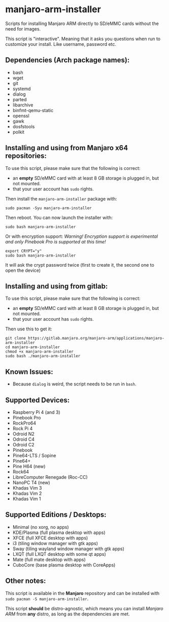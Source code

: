 # manjaro-arm-installer

Scripts for installing Manjaro ARM directly to SD/eMMC cards without the need for images.

This script is "interactive". Meaning that it asks you questions when run to customize your install. Like username, password etc.


## Dependencies (Arch package names):
* bash
* wget
* git
* systemd
* dialog
* parted
* libarchive
* binfmt-qemu-static
* openssl
* gawk
* dosfstools
* polkit

## Installing and using from Manjaro x64 repositories:
To use this script, please make sure that the following is correct:

* an **empty** SD/eMMC card with at least 8 GB storage is plugged in, but not mounted.
* that your user account has `sudo` rights.

Then install the `manjaro-arm-installer` package with:
```
sudo pacman -Syu manjaro-arm-installer
```
Then reboot. You can now launch the installer with:
```
sudo bash manjaro-arm-installer
```
Or with encryption support:
*Warning! Encryption support is experimental and only Pinebook Pro is supported at this time!*
```
export CRYPT="y"
sudo bash manjaro-arm-installer
```
It will ask the crypt password twice (first to create it, the second one to open the device)

## Installing and using from gitlab:
To use this script, please make sure that the following is correct:

* an **empty** SD/eMMC card with at least 8 GB storage is plugged in, but not mounted.
* that your user account has `sudo` rights.

Then use this to get it:
```
git clone https://gitlab.manjaro.org/manjaro-arm/applications/manjaro-arm-installer
cd manjaro-arm-installer
chmod +x manjaro-arm-installer
sudo bash ./manjaro-arm-installer
```

## Known Issues:
* Because `dialog` is weird, the script needs to be run in `bash`.

## Supported Devices:
* Raspberry Pi 4 (and 3)
* Pinebook Pro
* RockPro64
* Rock Pi 4
* Odroid N2
* Odroid C4
* Odroid C2
* Pinebook
* Pine64-LTS / Sopine
* Pine64+
* Pine H64 (new)
* Rock64
* LibreComputer Renegade (Roc-CC)
* NanoPC T4 (new)
* Khadas Vim 3
* Khadas Vim 2
* Khadas Vim 1

## Supported Editions / Desktops:
* Minimal (no xorg, no apps)
* KDE/Plasma (full plasma desktop with apps)
* XFCE (full XFCE desktop with apps)
* i3 (tiling window manager with gtk apps)
* Sway (tiling wayland window manager with gtk apps)
* LXQT (full LXQT desktop with some qt apps)
* Mate (full mate desktop with apps)
* CuboCore (base plasma desktop with CoreApps)

## Other notes:
This script is available in the **Manjaro** repository and can be installed with `sudo pacman -S manjaro-arm-installer`.

This script **should** be distro-agnostic, which means you can install *Manjaro ARM* from **any** distro, as long as the dependencies are met.
